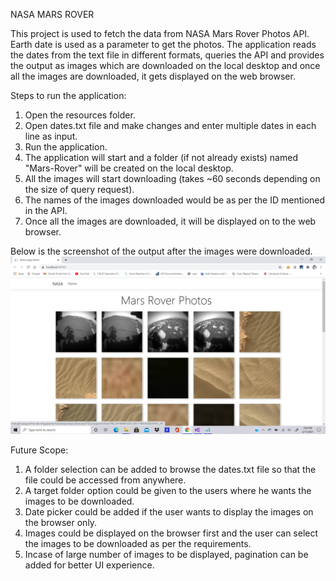 NASA MARS ROVER

This project is used to fetch the data from NASA Mars Rover Photos API. Earth date is used as a parameter to get the photos. The application reads the dates from the text file in different formats, queries the API and provides the output as images which are downloaded on the local desktop and once all the images are downloaded, it gets displayed on the web browser.

Steps to run the application:
1. Open the resources folder.
2. Open dates.txt file and make changes and enter multiple dates in each line as input.
3. Run the application.
4. The application will start and a folder (if not already exists) named "Mars-Rover" will be created on the local desktop.
5. All the images will start downloading (takes ~60 seconds depending on the size of query request).
6. The names of the images downloaded would be as per the ID mentioned in the API.
6. Once all the images are downloaded, it will be displayed on to the web browser.

Below is the screenshot of the output after the images were downloaded.
![Output Image](https://github.com/jatin1609/NasaMarsRover/blob/master/Output.png)

Future Scope:
1. A folder selection can be added to browse the dates.txt file so that the file could be accessed from anywhere.
2. A target folder option could be given to the users where he wants the images to be downloaded.
3. Date picker could be added if the user wants to display the images on the browser only.
4. Images could be displayed on the browser first and the user can select the images to be downloaded as per the requirements.
5. Incase of large number of images to be displayed, pagination can be added for better UI experience.